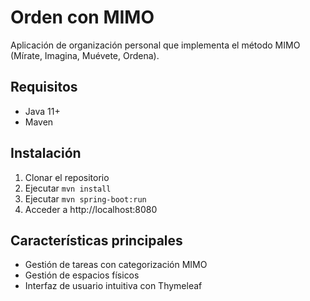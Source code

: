 # Orden con MIMO

Aplicación de organización personal que implementa el método MIMO (Mírate, Imagina, Muévete, Ordena).

## Requisitos

- Java 11+
- Maven

## Instalación

1. Clonar el repositorio
2. Ejecutar `mvn install`
3. Ejecutar `mvn spring-boot:run`
4. Acceder a http://localhost:8080

## Características principales

- Gestión de tareas con categorización MIMO
- Gestión de espacios físicos
- Interfaz de usuario intuitiva con Thymeleaf

